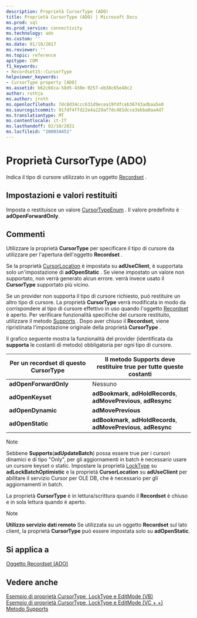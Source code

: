 ```yaml
---
description: Proprietà CursorType (ADO)
title: Proprietà CursorType (ADO) | Microsoft Docs
ms.prod: sql
ms.prod_service: connectivity
ms.technology: ado
ms.custom: ''
ms.date: 01/19/2017
ms.reviewer: ''
ms.topic: reference
apitype: COM
f1_keywords:
- Recordset15::CursorType
helpviewer_keywords:
- CursorType property [ADO]
ms.assetid: b62c66ca-58d5-430e-9257-eb38c65e48c2
author: rothja
ms.author: jroth
ms.openlocfilehash: 7dc8d34ccc631d9ecea19fdfceb36743adbaa5e0
ms.sourcegitcommit: 917df4ffd22e4a229af7dc481dcce3ebba0aa4d7
ms.translationtype: MT
ms.contentlocale: it-IT
ms.lasthandoff: 02/10/2021
ms.locfileid: "100034451"
---
```

# <a name="cursortype-property-ado"></a>Proprietà CursorType (ADO)
Indica il tipo di cursore utilizzato in un oggetto [Recordset](./recordset-object-ado.md) .  
  
## <a name="settings-and-return-values"></a>Impostazioni e valori restituiti  
 Imposta o restituisce un valore [CursorTypeEnum](./cursortypeenum.md) . Il valore predefinito è **adOpenForwardOnly**.  
  
## <a name="remarks"></a>Commenti  
 Utilizzare la proprietà **CursorType** per specificare il tipo di cursore da utilizzare per l'apertura dell'oggetto **Recordset** .  
  
 Se la proprietà [CursorLocation](./cursorlocation-property-ado.md) è impostata su **adUseClient**, è supportata solo un'impostazione di **adOpenStatic** . Se viene impostato un valore non supportato, non verrà generato alcun errore. verrà invece usato il **CursorType** supportato più vicino.  
  
 Se un provider non supporta il tipo di cursore richiesto, può restituire un altro tipo di cursore. La proprietà **CursorType** verrà modificata in modo da corrispondere al tipo di cursore effettivo in uso quando l'oggetto [Recordset](./recordset-object-ado.md) è aperto. Per verificare funzionalità specifiche del cursore restituito, utilizzare il metodo [Supports](./supports-method.md) . Dopo aver chiuso il **Recordset**, viene ripristinata l'impostazione originale della proprietà **CursorType** .  
  
 Il grafico seguente mostra la funzionalità del provider (identificata da **supporta** le costanti di metodo) obbligatoria per ogni tipo di cursore.  
  
|Per un recordset di questo CursorType|Il metodo Supports deve restituire true per tutte queste costanti|  
|----------------------------------------|---------------------------------------------------------------------|  
|**adOpenForwardOnly**|Nessuno|  
|**adOpenKeyset**|**adBookmark**, **adHoldRecords**, **adMovePrevious**, **adResync**|  
|**adOpenDynamic**|**adMovePrevious**|  
|**adOpenStatic**|**adBookmark**, **adHoldRecords**, **adMovePrevious**, **adResync**|  
  
> [!NOTE]
>  Sebbene **Supports**(**adUpdateBatch**) possa essere true per i cursori dinamici e di tipo "Only", per gli aggiornamenti in batch è necessario usare un cursore keyset o static. Impostare la proprietà [LockType](./locktype-property-ado.md) su **adLockBatchOptimistic** e la proprietà **CursorLocation** su **adUseClient** per abilitare il servizio Cursor per OLE DB, che è necessario per gli aggiornamenti in batch.  
  
 La proprietà **CursorType** è in lettura/scrittura quando il **Recordset** è chiuso e in sola lettura quando è aperto.  
  
> [!NOTE]
>  **Utilizzo servizio dati remoto** Se utilizzata su un oggetto **Recordset** sul lato client, la proprietà **CursorType** può essere impostata solo su **adOpenStatic**.  
  
## <a name="applies-to"></a>Si applica a  
 [Oggetto Recordset (ADO)](./recordset-object-ado.md)  
  
## <a name="see-also"></a>Vedere anche  
 [Esempio di proprietà CursorType, LockType e EditMode (VB)](./cursortype-locktype-and-editmode-properties-example-vb.md)   
 [Esempio di proprietà CursorType, LockType e EditMode (VC + +)](./cursortype-locktype-and-editmode-properties-example-vc.md)   
 [Metodo Supports](./supports-method.md)